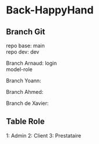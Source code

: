 # Back-HappyHand

## Branch Git
repo base: main</br>
repo dev: dev</br>

Branch Arnaud:
login</br>
model-role</br>

Branch Yoann: </br>

Branch Ahmed:</br>

Branch de Xavier: </br>


## Table Role

1: Admin
2: Client
3: Prestataire